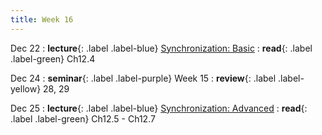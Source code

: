 ```yaml
---
title: Week 16
---
```


Dec 22
: **lecture**{: .label .label-blue} [Synchronization: Basic](/ICS-Fall25/assets/lec/25-SYNC1.pdf)
  : **read**{: .label .label-green} Ch12.4

Dec 24
: **seminar**{: .label .label-purple} Week 15
  : **review**{: .label .label-yellow} 28, 29

Dec 25
: **lecture**{: .label .label-blue} [Synchronization: Advanced](/ICS-Fall25/assets/lec/26-SYNC2.pdf)
  : **read**{: .label .label-green} Ch12.5 - Ch12.7